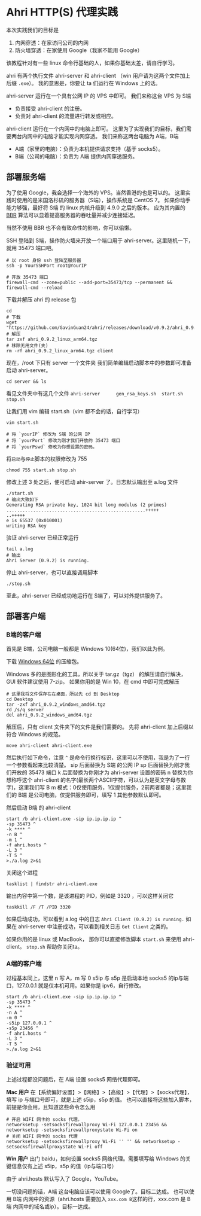 # Ahri HTTP(S) 代理实践

本次实践我们的目标是
1. 内网穿透：在家访问公司的内网
2. 防火墙穿透：在家使用 Google（我家不能用 Google）

该教程针对有一些 linux 命令行基础的人，如果你基础太差，请自行学习。

ahri 有两个执行文件 ahri-server 和 ahri-client （win 用户请为这两个文件加上后缀 `.exe`）。
我的意思是，你要让 ta 们运行在 Windows 上的话。

ahri-server 运行在一个具有公网 IP 的 VPS 中即可。
我们来称这台 VPS 为 S端
- 负责接受 ahri-client 的注册。
- 负责对 ahri-client 的流量进行转发或相应。

ahri-client 运行在一个内网中的电脑上即可。
这里为了实现我们的目标，我们需要两台内网中的电脑才能实现内网穿透。
我们来称这两台电脑为 A端，B端
- A端（家里的电脑）：负责为本机提供请求支持（基于 socks5）。
- B端（公司的电脑）：负责为 A端 提供内网穿透服务。


## 部署服务端

为了使用 Google，我会选择一个海外的 VPS。当然香港的也是可以的。
这里实践时使用的是米国洛杉矶的服务器（S端），操作系统是 CentOS 7。
如果你动手能力够强，最好将 S端 的 linux 内核升级到 4.9.0 之后的版本。
应为其内置的 [BBR](https://www.vultr.com/docs/how-to-deploy-google-bbr-on-centos-7) 算法可以显着提高服务器的吞吐量并减少连接延迟。

当然不使用 BBR 也不会有致命性的影响，你可以偷懒。

SSH 登陆到 S端，操作防火墙来开放一个端口用于 ahri-server。这里随机一下，就用 35473 端口吧。

```
# 以 root 身份 ssh 登陆至服务器
ssh -p YourSSHPort root@YourIP

# 开放 35473 端口
firewall-cmd --zone=public --add-port=35473/tcp --permanent && firewall-cmd --reload
``` 

下载并解压 ahri 的 release 包

```
cd
# 下载
wget "https://github.com/GavinGuan24/ahri/releases/download/v0.9.2/ahri_0.9.2_linux_amd64.tgz"
# 解压
tar zxf ahri_0.9.2_linux_arm64.tgz
# 移除无用文件(夹)
rm -rf ahri_0.9.2_linux_arm64.tgz client
```

现在，/root 下只有 server 一个文件夹
我们简单编辑启动脚本中的参数即可准备启动 ahri-server。

```
cd server && ls
```

看见文件夹中有这几个文件
`ahri-server      gen_rsa_keys.sh  start.sh         stop.sh`

让我们用 vim 编辑 start.sh（vim 都不会的话，自行学习）

```
vim start.sh

# 将 `yourIP` 修改为 S端 的公网 IP
# 将 `yourPort` 修改为刚才我们开放的 35473 端口
# 将 `yourPswd` 修改为你想设置的密码。
```

将`启动`与`停止`脚本的权限修改为 755

```
chmod 755 start.sh stop.sh
```

修改上述 3 处之后，便可启动 ahir-server 了。日志默认输出至 a.log 文件

```
./start.sh
# 输出大致如下
Generating RSA private key, 1024 bit long modulus (2 primes)
....................................................+++++
..+++++
e is 65537 (0x010001)
writing RSA key
```

验证 ahri-server 已经正常运行

```
tail a.log
# 输出
Ahri Server (0.9.2) is running.
```

停止 ahri-server，也可以直接调用脚本

```
./stop.sh
```

至此，ahri-server 已经成功地运行在 S端了，可以对外提供服务了。

## 部署客户端

### B端的客户端

首先是 B端，公司电脑一般都是 Windows 10(64位)，我们以此为例。

下载 [Windows 64位](https://github.com/GavinGuan24/ahri/releases/download/v0.9.2/ahri_0.9.2_windows_amd64.tgz) 的压缩包。

Windows 多的是图形化的工具，所以关于 tar.gz（tgz） 的解压请自行解决，GUI 软件建议使用 7-zip。
如果你用的是 Win 10，在 cmd 中即可完成解压
```
# 这里我将文件保存在在桌面，所以先 cd 到 Desktop
cd Desktop
tar -zxf ahri_0.9.2_windows_amd64.tgz
rd /s/q server
del ahri_0.9.2_windows_amd64.tgz
```
解压后，只有 client 文件夹下的文件是我们需要的。
先将 ahri-client 加上后缀以符合 Windows 的规范。

```
move ahri-client ahri-client.exe
```

然后执行如下命令，注意 `^` 是命令行换行标识，这里可以不使用，我是为了一行一个参数看起来比较清楚。
sip 后面替换为 S端 的公网 IP
sp 后面替换为刚才我们开放的 35473 端口
k 后面替换为你刚才为 ahri-server 设置的密码
n 替换为你想称呼这个 ahri-client 的名字(最长两个ASCII字符，可以认为是英文字母与数字)，这里我们写 B
m 模式：0仅使用服务，1仅提供服务，2前两者都是；这里我们的 B端 是公司电脑，仅提供服务即可，填写 1
其他参数默认即可。

然后启动 B端 的 ahri-client

```
start /b ahri-client.exe -sip ip.ip.ip.ip ^
-sp 35473 ^
-k **** ^
-n B ^
-m 1 ^
-f ahri.hosts ^
-L 3 ^
-T 5 ^
>./a.log 2>&1 
```

关闭这个进程

```
tasklist | findstr ahri-client.exe
```
输出内容中第一个数，是该进程的 PID，例如是 3320 ，可以这样关闭它

```
taskkill /F /T /PID 3320
```

如果启动成功，可以看到 a.log 中的日志 `Ahri Client (0.9.2) is running.`
如果在 ahri-server 中注册成功，可以看到相关日志 `Get Client` 之类的。

如果你用的是 linux 或 MacBook， 那你可以直接修改脚本 `start.sh` 来使用 ahri-client。
`stop.sh` 帮助你关闭ta。

### A端的客户端

过程基本同上，这里 n 写 A，m 写 0
s5ip 与 s5p 是启动本地 socks5 的ip与端口，127.0.0.1 就是仅本机可用。如果你是 ipv6，自行修改。

```
start /b ahri-client.exe -sip ip.ip.ip.ip ^
-sp 35473 ^
-k **** ^
-n A ^
-m 0 ^
-s5ip 127.0.0.1 ^
-s5p 23456 ^
-f ahri.hosts ^
-L 3 ^
-T 5 ^
>./a.log 2>&1 
```

### 验证可用

上述过程都没问题后，在 A端 设置 socks5 网络代理即可。

**Mac 用户**
在【系统偏好设置】>【网络】>【高级】>【代理】>【socks代理】，填写 ip 与端口号即可，就是上述 s5ip，s5p 的值。
也可以直接将这些加入脚本，前提是你会用，且知道这些命令怎么用
```
# 开启 WIFI 网卡的 socks 代理。
networksetup -setsocksfirewallproxy Wi-Fi 127.0.0.1 23456 && networksetup -setsocksfirewallproxystate Wi-Fi on
# 关闭 WIFI 网卡的 socks 代理
networksetup -setsocksfirewallproxy Wi-Fi '' '' && networksetup -setsocksfirewallproxystate Wi-Fi off
```

**Win 用户**
出门 baidu，如何设置 socks5 网络代理。需要填写给 Windows 的关键信息仅有上述 s5ip，s5p 的值（ip与端口号）


由于 ahri.hosts 默认写入了 Google，YouTube。

一切没问题的话，A端 这台电脑应该可以使用 Google了。目标二达成。
也可以使用 B端 内网中的资源（ahri.hosts 需要加入 `xxx.com B`这样的行，xxx.com 是 B端 内网中的域名或ip）。目标一达成。


